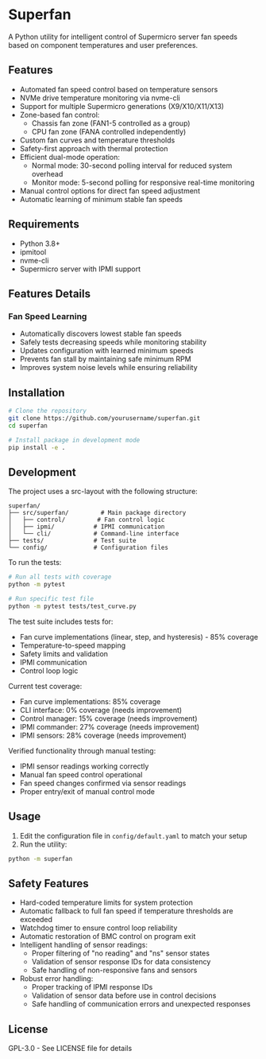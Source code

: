 # Superfan

A Python utility for intelligent control of Supermicro server fan speeds based on component temperatures and user preferences.

## Features

- Automated fan speed control based on temperature sensors
- NVMe drive temperature monitoring via nvme-cli
- Support for multiple Supermicro generations (X9/X10/X11/X13)
- Zone-based fan control:
  * Chassis fan zone (FAN1-5 controlled as a group)
  * CPU fan zone (FANA controlled independently)
- Custom fan curves and temperature thresholds
- Safety-first approach with thermal protection
- Efficient dual-mode operation:
  * Normal mode: 30-second polling interval for reduced system overhead
  * Monitor mode: 5-second polling for responsive real-time monitoring
- Manual control options for direct fan speed adjustment
- Automatic learning of minimum stable fan speeds

## Requirements

- Python 3.8+
- ipmitool
- nvme-cli
- Supermicro server with IPMI support

## Features Details

### Fan Speed Learning
- Automatically discovers lowest stable fan speeds
- Safely tests decreasing speeds while monitoring stability
- Updates configuration with learned minimum speeds
- Prevents fan stall by maintaining safe minimum RPM
- Improves system noise levels while ensuring reliability

## Installation

```bash
# Clone the repository
git clone https://github.com/yourusername/superfan.git
cd superfan

# Install package in development mode
pip install -e .
```

## Development

The project uses a src-layout with the following structure:

```
superfan/
├── src/superfan/         # Main package directory
│   ├── control/         # Fan control logic
│   ├── ipmi/           # IPMI communication
│   └── cli/            # Command-line interface
├── tests/              # Test suite
└── config/             # Configuration files
```

To run the tests:

```bash
# Run all tests with coverage
python -m pytest

# Run specific test file
python -m pytest tests/test_curve.py
```

The test suite includes tests for:
- Fan curve implementations (linear, step, and hysteresis) - 85% coverage
- Temperature-to-speed mapping
- Safety limits and validation
- IPMI communication
- Control loop logic

Current test coverage:
- Fan curve implementations: 85% coverage
- CLI interface: 0% coverage (needs improvement)
- Control manager: 15% coverage (needs improvement)
- IPMI commander: 27% coverage (needs improvement)
- IPMI sensors: 28% coverage (needs improvement)

Verified functionality through manual testing:
- IPMI sensor readings working correctly
- Manual fan speed control operational
- Fan speed changes confirmed via sensor readings
- Proper entry/exit of manual control mode

## Usage

1. Edit the configuration file in `config/default.yaml` to match your setup
2. Run the utility:

```bash
python -m superfan
```

## Safety Features

- Hard-coded temperature limits for system protection
- Automatic fallback to full fan speed if temperature thresholds are exceeded
- Watchdog timer to ensure control loop reliability
- Automatic restoration of BMC control on program exit
- Intelligent handling of sensor readings:
  * Proper filtering of "no reading" and "ns" sensor states
  * Validation of sensor response IDs for data consistency
  * Safe handling of non-responsive fans and sensors
- Robust error handling:
  * Proper tracking of IPMI response IDs
  * Validation of sensor data before use in control decisions
  * Safe handling of communication errors and unexpected responses

## License

GPL-3.0 - See LICENSE file for details
